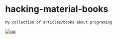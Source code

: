 # hacking-material-books
    My collection of articles/books about programing

![gg](https://ibb.co/gnJaLH)
